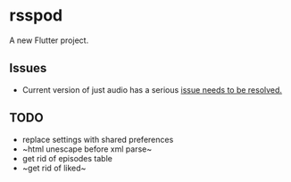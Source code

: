# rsspod

A new Flutter project.

## Issues

* Current version of just audio has a serious [issue needs to be resolved.](https://github.com/ryanheise/just_audio/issues/1506)

## TODO

* replace settings with shared preferences
* ~html unescape before xml parse~
* get rid of episodes table
* ~get rid of liked~